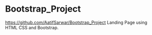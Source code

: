 # Bootstrap_Project 
https://github.com/AatifSarwar/Bootstrap_Project
Landing Page using HTML CSS and Bootstrap.
